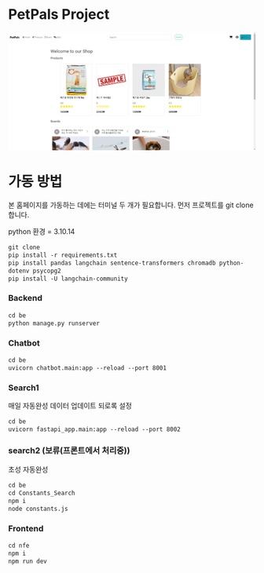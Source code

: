 # PetPals Project

![img](be/static/images/main_homepage.png)

# 가동 방법

본 홈페이지를 가동하는 데에는 터미널 두 개가 필요합니다.
먼저 프로젝트를 git clone 합니다.

python 환경 = 3.10.14

```
git clone
pip install -r requirements.txt
pip install pandas langchain sentence-transformers chromadb python-dotenv psycopg2
pip install -U langchain-community
```
### Backend

```
cd be
python manage.py runserver
```
### Chatbot
```
cd be
uvicorn chatbot.main:app --reload --port 8001
```
### Search1
매일 자동완성 데이터 업데이트 되로록 설정
```
cd be
uvicorn fastapi_app.main:app --reload --port 8002
```
### search2 (보류(프론트에서 처리중))
초성 자동완성
```
cd be
cd Constants_Search
npm i
node constants.js
```

### Frontend

```
cd nfe
npm i
npm run dev
